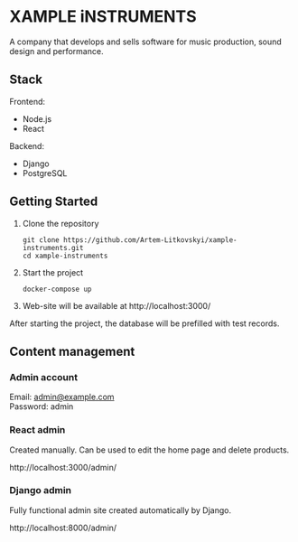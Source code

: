 # XAMPLE iNSTRUMENTS

A company that develops and sells software for music production, sound design and performance.

## Stack

Frontend:
- Node.js
- React

Backend:
- Django
- PostgreSQL

## Getting Started

1. Clone the repository

	```
	git clone https://github.com/Artem-Litkovskyi/xample-instruments.git
	cd xample-instruments
	```

2. Start the project

	```
	docker-compose up
	```

3. Web-site will be available at http://localhost:3000/


After starting the project, the database will be prefilled with test records. 

## Content management

### Admin account

Email: admin@example.com  
Password: admin

### React admin

Created manually. Can be used to edit the home page and delete products.

http://localhost:3000/admin/

### Django admin

Fully functional admin site created automatically by Django.

http://localhost:8000/admin/
